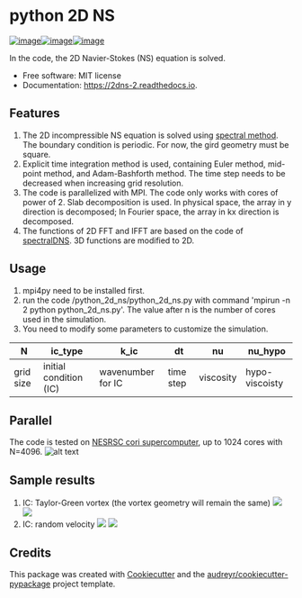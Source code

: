 python 2D NS
============
[![image](https://img.shields.io/travis/xinbian/2dns.svg)](https://travis-ci.org/xinbian/2dns)[![image](https://readthedocs.org/projects/2dns-2/badge/?version=latest)](https://2dns-2.readthedocs.io/en/latest/?badge=latest)[![image](https://codecov.io/gh/xinbian/2dns/branch/master/graph/badge.svg)](https://codecov.io/gh/xinbian/2dns)

In the code, the 2D Navier-Stokes (NS) equation is solved.

-   Free software: MIT license
-   Documentation: <https://2dns-2.readthedocs.io>.

Features
--------
1. The 2D incompressible NS equation is solved using [spectral method](https://en.wikipedia.org/wiki/Spectral_method). The boundary condition is periodic. For now, the gird geometry must be square.
2. Explicit time integration method is used, containing Euler method, mid-point method, and Adam-Bashforth method. The time step needs to be decreased when increasing grid resolution.
3. The code is parallelized with MPI. The code only works with cores of power of 2. Slab decomposition is used. In physical space, the array in y direction is decomposed; In Fourier space, the array in kx direction is decomposed.
4. The functions of 2D FFT and IFFT are based on the code of [spectralDNS](https://github.com/spectralDNS/spectralDNS). 3D functions are modified to 2D.

Usage
----------
1. mpi4py need to be installed first.
2. run the code  /python_2d_ns/python_2d_ns.py with command 'mpirun -n 2 python python_2d_ns.py'. The value after n is the number of cores used in the simulation.
3. You need to modify some parameters to customize the simulation.

| N | ic_type                | k_ic              | dt        | nu        | nu_hypo        |
|-----------|------------------------|-------------------|-----------|-----------|----------------|
| grid size | initial condition (IC) | wavenumber for IC | time step | viscosity | hypo-viscoisty |

Parallel
----------
The code is tested on [NESRSC cori supercomputer](http://www.nersc.gov/users/computational-systems/cori/), up to 1024 cores with N=4096.
![alt text](https://pbs.twimg.com/media/CzhTly9WQAEY1up.jpg:large "parallel")

Sample results
-----------
1. IC: Taylor-Green vortex (the vortex geometry will remain the same)
![](https://pbs.twimg.com/media/CzhYsZAXAAIcZwd.jpg)
![](https://pbs.twimg.com/media/CzhYtu7XgAA2aB3.jpg)
2. IC: random velocity
![](https://pbs.twimg.com/media/CzhlLMmWEAERJ02.jpg)
![](https://pbs.twimg.com/media/CzhlNLqWEAAuxvC.jpg)


Credits
----------

This package was created with [Cookiecutter](https://github.com/audreyr/cookiecutter) and the [audreyr/cookiecutter-pypackage](https://github.com/audreyr/cookiecutter-pypackage)
project template.
